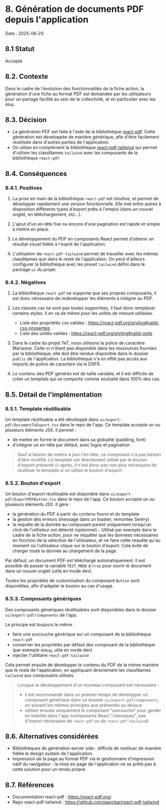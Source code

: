 # 8. Génération de documents PDF depuis l'application

Date : 2025-06-20

## 8.1 Statut

Accepté

## 8.2. Contexte

Dans le cadre de l'évolution des fonctionnalités de la fiche action, la génération d'une fiche au format PDF est demandée par les utilisateurs pour un partage facilité au sein de la collectivité, et en particulier avec les élus.

## 8.3. Décision

- La génération PDF est faite à l'aide de la bibliothèque [react-pdf](https://react-pdf.org/). Cette génération est développée de manière générique, afin d'être facilement réutilisée dans d'autres parties de l'application.
- On utilise en complément la bibliothèque [react-pdf-tailwind](https://github.com/aanckar/react-pdf-tailwind) qui permet d'utiliser les classNames `tailwind` avec les composants de la bibliothèque `react-pdf`.

## 8.4. Conséquences

### 8.4.1. Positives

1. La prise en main de la bibliothèque `react-pdf` est intuitive, et permet de développer rapidement une version fonctionnelle. Elle met entre autres à disposition différents types d'export prêts à l'emploi (dans un nouvel onglet, en téléchargement, etc...).

2. L'ajout d'un en-tête fixe ou encore d'une pagination est rapide et simple à mettre en place.

3. Le développement du PDF en composants React permet d'obtenir un résultat visuel fidèle à l'esprit de l'application.

4. L'utilisation de `react-pdf-tailwind` permet de travailler avec les mêmes classNames que dans le reste de l'application. On peut d'ailleurs configurer la bibliothèque avec les preset `tailwind` défini dans le package `ui` du projet.

### 8.4.2. Négatives

1. La bibliothèque `react-pdf` ne supporte que ses propres composants, il est donc nécessaire de redévelopper les éléments à intégrer au PDF.

2. Les classes css ne sont pas toutes supportées, il faut donc remplacer certains styles. Il en va de même pour les unités de mesure utilisées.

   - Liste des propriétés css valides : https://react-pdf.org/styling#valid-css-properties
   - Liste des unités valides : https://react-pdf.org/styling#valid-units

3. Dans le cadre du projet TeT, nous utilisons la police de caractère Marianne. Celle-ci n'étant pas disponible dans les ressources fournies par la bibliothèque, elle doit être rendue disponible dans le dossier `public` de l'application. La bibliothèque n'a en effet pas accès aux imports de police de caractère via le DSFR.

4. Le contenu des PDF générés est de taille variable, et il est difficile de créer un template qui se comporte comme souhaité dans 100% des cas.

## 8.5. Détail de l'implémentation

### 8.5.1. Template réutilisable

Un template réutilisable a été développé dans `ui/export-pdf/DocumentToExport.tsx` dans le repo de l'app. Ce template accepte un ou plusieurs éléments JSX. Il permet :

- de mettre en forme le document dans sa globalité (padding, font)
- d'intégrer un en-tête par défaut, avec logos et pagination

> Sauf si besoin de mettre à jour l'en-tête, ce composant n'a pas besoin d'être modifié.
> Le template est directement utilisé par le bouton d'export présenté ci-après, il n'est donc pas non plus nécessaire de réutiliser le template si on utilise le bouton d'export.

### 8.5.2. Bouton d'export

Un bouton d'export réutilisable est disponible dans `ui/export-pdf/ExportPDFButton.tsx` dans le repo de l'app. Ce bouton accepte un ou plusieurs éléments JSX. Il gère :

- la génération du PDF à partir du contenu fourni et du template
- la gestion des erreurs (message dans un toaster, remontée Sentry)
- la requête de la donnée au composant parent uniquement lorsqu'un click de l'utilisteur est détecté (optionnel) - Utilisé par exemple dans le cadre de la fiche action, pour ne requêter que les données nécessaires en fonction de la sélection de l'utilisateur, et ne faire cette requête qu'au moment où l'utilisateur clique sur le bouton d'export. Cela évite de charger toute la donnée au chargement de la page.

Par défaut, un document PDF est téléchargé automatiquement. Il est possible de passer la variable `TEST_MODE` à `true` pour ouvrir le document dans un nouvel onglet (utile en mode dev).

Toutes les propriétés de customisation du composant `Button` sont disponibles, afin d'adapter le bouton au cas d'usage.

### 8.5.3. Composants génériques

Des composants génériques réutilisables sont disponibles dans le dossier `ui/export-pdf/components` de l'app.

Le principe est toujours le même :

- faire une surcouche générique sur un composant de la bibliothèque `react-pdf`
- conserver les propriétés par défaut des composant de la bibliothèque (par exemple `debug`, utile en mode dev)
- injecter l'utilitaire `react-pdf-tailwind`

Cela permet ensuite de développer le contenu du PDF de la même manière que le reste de l'application, en appliquant directement les classNames `tailwind` aux composants utilisés.

> Lorsque le développement d'un nouveau composant est nécessaire :
>
> - il est recommandé dans un premier temps de développer un composant générique dans ce dossier `ui/export-pdf/components`, en suivant les mêmes principes que présentés au dessus
> - utiliser ensuite uniquement le composant "surcouche" pour garder en lisibilité dans l'app (composants React "classiques", pas d'import nécessaire de `react-pdf` ou de `react-pdf-tailwind`)

## 8.6. Alternatives considérées

- Bibliothèques de génération server side : difficile de restituer de manière fidèle le design system de l'application.
- Impression de la page au format PDF via le gestionnaire d'impression natif du navigateur : la mise en page de l'application ne se prête pas à cette solution pour un rendu propre.

## 8.7. Références

- Documentation react-pdf : https://react-pdf.org/
- Repo react-pdf-tailwind : https://github.com/aanckar/react-pdf-tailwind
